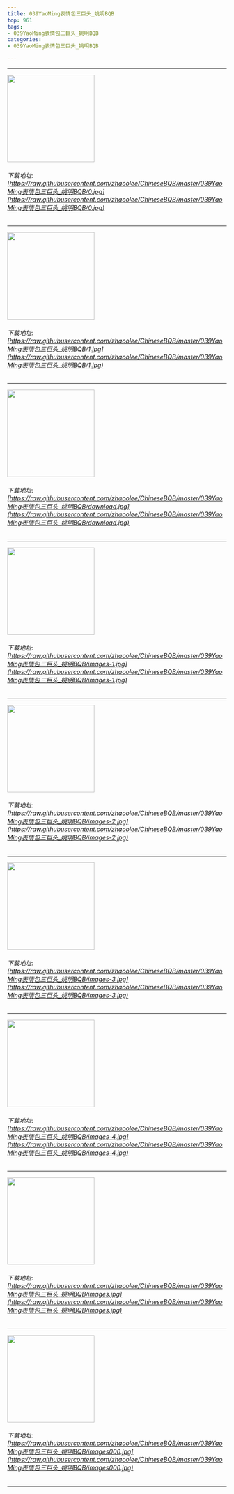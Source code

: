 ```yaml
---
title: 039YaoMing表情包三巨头_姚明BQB
top: 961
tags:
- 039YaoMing表情包三巨头_姚明BQB
categories:
- 039YaoMing表情包三巨头_姚明BQB

---
```


------

<!-- more -->

<img height='200px' style='height:200px;'  src='/ChineseBQB/images/loading.png' data-original=https://raw.githubusercontent.com/zhaoolee/ChineseBQB/master/039YaoMing表情包三巨头_姚明BQB/0.jpg /><br/><h6>下载地址: [https://raw.githubusercontent.com/zhaoolee/ChineseBQB/master/039YaoMing表情包三巨头_姚明BQB/0.jpg](https://raw.githubusercontent.com/zhaoolee/ChineseBQB/master/039YaoMing表情包三巨头_姚明BQB/0.jpg)</h6><hr/><img height='200px' style='height:200px;'  src='/ChineseBQB/images/loading.png' data-original=https://raw.githubusercontent.com/zhaoolee/ChineseBQB/master/039YaoMing表情包三巨头_姚明BQB/1.jpg /><br/><h6>下载地址: [https://raw.githubusercontent.com/zhaoolee/ChineseBQB/master/039YaoMing表情包三巨头_姚明BQB/1.jpg](https://raw.githubusercontent.com/zhaoolee/ChineseBQB/master/039YaoMing表情包三巨头_姚明BQB/1.jpg)</h6><hr/><img height='200px' style='height:200px;'  src='/ChineseBQB/images/loading.png' data-original=https://raw.githubusercontent.com/zhaoolee/ChineseBQB/master/039YaoMing表情包三巨头_姚明BQB/download.jpg /><br/><h6>下载地址: [https://raw.githubusercontent.com/zhaoolee/ChineseBQB/master/039YaoMing表情包三巨头_姚明BQB/download.jpg](https://raw.githubusercontent.com/zhaoolee/ChineseBQB/master/039YaoMing表情包三巨头_姚明BQB/download.jpg)</h6><hr/><img height='200px' style='height:200px;'  src='/ChineseBQB/images/loading.png' data-original=https://raw.githubusercontent.com/zhaoolee/ChineseBQB/master/039YaoMing表情包三巨头_姚明BQB/images-1.jpg /><br/><h6>下载地址: [https://raw.githubusercontent.com/zhaoolee/ChineseBQB/master/039YaoMing表情包三巨头_姚明BQB/images-1.jpg](https://raw.githubusercontent.com/zhaoolee/ChineseBQB/master/039YaoMing表情包三巨头_姚明BQB/images-1.jpg)</h6><hr/><img height='200px' style='height:200px;'  src='/ChineseBQB/images/loading.png' data-original=https://raw.githubusercontent.com/zhaoolee/ChineseBQB/master/039YaoMing表情包三巨头_姚明BQB/images-2.jpg /><br/><h6>下载地址: [https://raw.githubusercontent.com/zhaoolee/ChineseBQB/master/039YaoMing表情包三巨头_姚明BQB/images-2.jpg](https://raw.githubusercontent.com/zhaoolee/ChineseBQB/master/039YaoMing表情包三巨头_姚明BQB/images-2.jpg)</h6><hr/><img height='200px' style='height:200px;'  src='/ChineseBQB/images/loading.png' data-original=https://raw.githubusercontent.com/zhaoolee/ChineseBQB/master/039YaoMing表情包三巨头_姚明BQB/images-3.jpg /><br/><h6>下载地址: [https://raw.githubusercontent.com/zhaoolee/ChineseBQB/master/039YaoMing表情包三巨头_姚明BQB/images-3.jpg](https://raw.githubusercontent.com/zhaoolee/ChineseBQB/master/039YaoMing表情包三巨头_姚明BQB/images-3.jpg)</h6><hr/><img height='200px' style='height:200px;'  src='/ChineseBQB/images/loading.png' data-original=https://raw.githubusercontent.com/zhaoolee/ChineseBQB/master/039YaoMing表情包三巨头_姚明BQB/images-4.jpg /><br/><h6>下载地址: [https://raw.githubusercontent.com/zhaoolee/ChineseBQB/master/039YaoMing表情包三巨头_姚明BQB/images-4.jpg](https://raw.githubusercontent.com/zhaoolee/ChineseBQB/master/039YaoMing表情包三巨头_姚明BQB/images-4.jpg)</h6><hr/><img height='200px' style='height:200px;'  src='/ChineseBQB/images/loading.png' data-original=https://raw.githubusercontent.com/zhaoolee/ChineseBQB/master/039YaoMing表情包三巨头_姚明BQB/images.jpg /><br/><h6>下载地址: [https://raw.githubusercontent.com/zhaoolee/ChineseBQB/master/039YaoMing表情包三巨头_姚明BQB/images.jpg](https://raw.githubusercontent.com/zhaoolee/ChineseBQB/master/039YaoMing表情包三巨头_姚明BQB/images.jpg)</h6><hr/><img height='200px' style='height:200px;'  src='/ChineseBQB/images/loading.png' data-original=https://raw.githubusercontent.com/zhaoolee/ChineseBQB/master/039YaoMing表情包三巨头_姚明BQB/images000.jpg /><br/><h6>下载地址: [https://raw.githubusercontent.com/zhaoolee/ChineseBQB/master/039YaoMing表情包三巨头_姚明BQB/images000.jpg](https://raw.githubusercontent.com/zhaoolee/ChineseBQB/master/039YaoMing表情包三巨头_姚明BQB/images000.jpg)</h6><hr/>